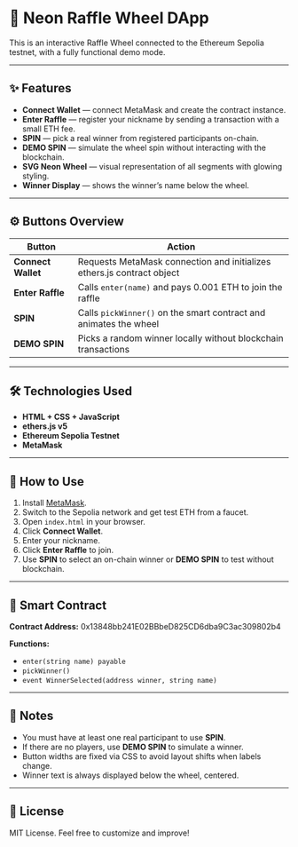 # 🎡 Neon Raffle Wheel DApp

This is an interactive Raffle Wheel connected to the Ethereum Sepolia testnet, with a fully functional demo mode.

---

## ✨ Features

- **Connect Wallet** — connect MetaMask and create the contract instance.
- **Enter Raffle** — register your nickname by sending a transaction with a small ETH fee.
- **SPIN** — pick a real winner from registered participants on-chain.
- **DEMO SPIN** — simulate the wheel spin without interacting with the blockchain.
- **SVG Neon Wheel** — visual representation of all segments with glowing styling.
- **Winner Display** — shows the winner’s name below the wheel.

---

## ⚙️ Buttons Overview

| Button               | Action                                                                 |
|----------------------|------------------------------------------------------------------------|
| **Connect Wallet**   | Requests MetaMask connection and initializes ethers.js contract object |
| **Enter Raffle**     | Calls `enter(name)` and pays 0.001 ETH to join the raffle              |
| **SPIN**             | Calls `pickWinner()` on the smart contract and animates the wheel      |
| **DEMO SPIN**        | Picks a random winner locally without blockchain transactions          |

---

## 🛠️ Technologies Used

- **HTML + CSS + JavaScript**
- **ethers.js v5**
- **Ethereum Sepolia Testnet**
- **MetaMask**

---

## 🚀 How to Use

1. Install [MetaMask](https://metamask.io).
2. Switch to the Sepolia network and get test ETH from a faucet.
3. Open `index.html` in your browser.
4. Click **Connect Wallet**.
5. Enter your nickname.
6. Click **Enter Raffle** to join.
7. Use **SPIN** to select an on-chain winner or **DEMO SPIN** to test without blockchain.

---

## 📄 Smart Contract

**Contract Address:**
0x13848bb241E02BBbeD825CD6dba9C3ac309802b4

**Functions:**
- `enter(string name) payable`
- `pickWinner()`
- `event WinnerSelected(address winner, string name)`

---

## 🧠 Notes

- You must have at least one real participant to use **SPIN**.
- If there are no players, use **DEMO SPIN** to simulate a winner.
- Button widths are fixed via CSS to avoid layout shifts when labels change.
- Winner text is always displayed below the wheel, centered.

---

## 🎯 License

MIT License. Feel free to customize and improve!
